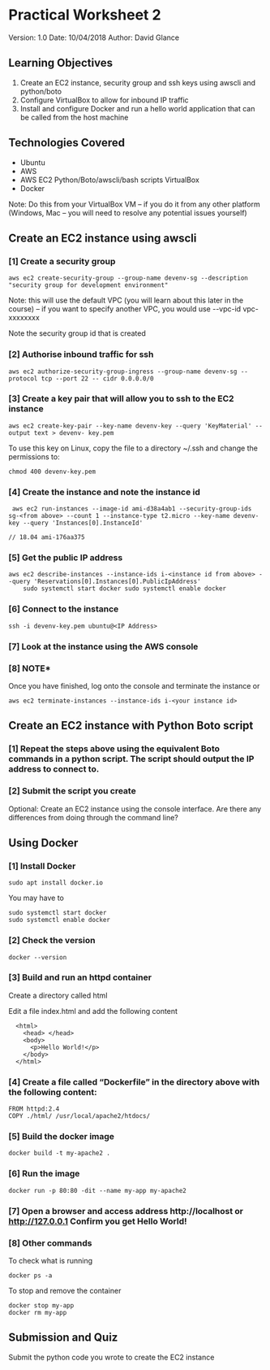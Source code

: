 # Practical Worksheet 2
Version: 1.0 Date: 10/04/2018 Author: David Glance

## Learning Objectives
1. Create an EC2 instance, security group and ssh keys using awscli and python/boto
2. Configure VirtualBox to allow for inbound IP traffic
3. Install and configure Docker and run a hello world application that can be called from the host machine

## Technologies Covered

* Ubuntu
* AWS
* AWS EC2 Python/Boto/awscli/bash scripts VirtualBox
* Docker

Note: Do this from your VirtualBox VM – if you do it from any other platform (Windows, Mac – you will need to resolve any potential issues yourself)

## Create an EC2 instance using awscli
### [1] Create a security group

```
aws ec2 create-security-group --group-name devenv-sg --description "security group for development environment"
```

Note: this will use the default VPC (you will learn about this later in the course) – if you want to specify another VPC, you would use --vpc-id vpc-xxxxxxxx

Note the security group id that is created 

### [2] Authorise inbound traffic for ssh

```
aws ec2 authorize-security-group-ingress --group-name devenv-sg --protocol tcp --port 22 -- cidr 0.0.0.0/0
```

### [3] Create a key pair that will allow you to ssh to the EC2 instance
 
```
aws ec2 create-key-pair --key-name devenv-key --query 'KeyMaterial' --output text > devenv- key.pem
```

To use this key on Linux, copy the file to a directory ~/.ssh and change the permissions to:

```
chmod 400 devenv-key.pem
```

### [4] Create the instance and note the instance id

```
 aws ec2 run-instances --image-id ami-d38a4ab1 --security-group-ids sg-<from above> --count 1 --instance-type t2.micro --key-name devenv-key --query 'Instances[0].InstanceId'

// 18.04 ami-176aa375 
```

### [5] Get the public IP address

```
aws ec2 describe-instances --instance-ids i-<instance id from above> --query 'Reservations[0].Instances[0].PublicIpAddress'
    sudo systemctl start docker sudo systemctl enable docker
```

### [6] Connect to the instance
```
ssh -i devenv-key.pem ubuntu@<IP Address>
```
### [7] Look at the instance using the AWS console

### [8] ****NOTE***** 

Once you have finished, log onto the console and terminate the instance
or
```
aws ec2 terminate-instances --instance-ids i-<your instance id>
```

## Create an EC2 instance with Python Boto script

### [1] Repeat the steps above using the equivalent Boto commands in a python script. The script should output the IP address to connect to.

### [2] Submit the script you create

Optional: Create an EC2 instance using the console interface. Are there any differences from doing through the command line?

## Using Docker

### [1] Install Docker

```
sudo apt install docker.io
```

You may have to

```
sudo systemctl start docker
sudo systemctl enable docker 
```

### [2] Check the version

```
docker --version
```

### [3] Build and run an httpd container

Create a directory called html

Edit a file index.html and add the following content

```
  <html> 
    <head> </head>
    <body>
      <p>Hello World!</p>
    </body> 
  </html>
```

### [4] Create a file called “Dockerfile” in the directory above with the following content:

```
FROM httpd:2.4
COPY ./html/ /usr/local/apache2/htdocs/
```

### [5] Build the docker image

```
docker build -t my-apache2 .
```

### [6] Run the image

```
docker run -p 80:80 -dit --name my-app my-apache2
```

### [7] Open a browser and access address http://localhost or http://127.0.0.1 Confirm you get Hello World!

### [8] Other commands

To check what is running

```
docker ps -a
```

To stop and remove the container

```
docker stop my-app 
docker rm my-app
```

## Submission and Quiz

Submit the python code you wrote to create the EC2 instance
